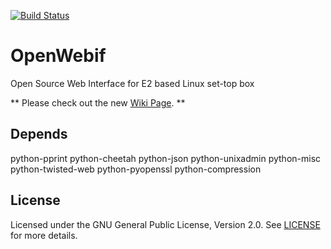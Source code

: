 [![Build Status](https://travis-ci.org/E2OpenPlugins/e2openplugin-OpenWebif.svg?branch=Theme)](https://travis-ci.org/E2OpenPlugins/e2openplugin-OpenWebif)

OpenWebif
=========
Open Source Web Interface for E2 based Linux set-top box

** Please check out the new [Wiki Page](https://github.com/E2OpenPlugins/e2openplugin-OpenWebif/wiki). **

Depends
-------
python-pprint
python-cheetah
python-json
python-unixadmin
python-misc
python-twisted-web
python-pyopenssl
python-compression

License
-------
Licensed under the GNU General Public License, Version 2.0. See [LICENSE](https://github.com/E2OpenPlugins/e2openplugin-OpenWebif/blob/master/LICENSE.txt) for more details.
